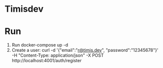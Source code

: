 

# Timisdev


# Run

1. Run docker-compose up -d
2. Create a user: curl -d '{"email":"r@timis.dev", "password":"12345678"}' -H "Content-Type: application/json" -X POST http://localhost:4001/auth/register